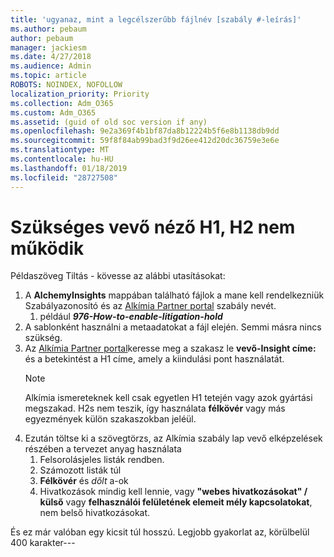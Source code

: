 ```yaml
---
title: 'ugyanaz, mint a legcélszerűbb fájlnév [szabály #-leírás]'
ms.author: pebaum
author: pebaum
manager: jackiesm
ms.date: 4/27/2018
ms.audience: Admin
ms.topic: article
ROBOTS: NOINDEX, NOFOLLOW
localization_priority: Priority
ms.collection: Adm_O365
ms.custom: Adm_O365
ms.assetid: (guid of old soc version if any)
ms.openlocfilehash: 9e2a369f4b1bf87da8b12224b5f6e8b1138db9dd
ms.sourcegitcommit: 59f8f84ab99bad3f9d26ee412d20dc36759e3e6e
ms.translationtype: MT
ms.contentlocale: hu-HU
ms.lasthandoff: 01/18/2019
ms.locfileid: "28727508"
---
```

# <a name="required-customer-facing-h1-h2-doesnt-work"></a>Szükséges vevő néző H1, H2 nem működik
Példaszöveg Tiltás - kövesse az alábbi utasításokat:

1. A **AlchemyInsights** mappában található fájlok a mane kell rendelkezniük Szabályazonosító és az [Alkímia Partner portal](https://alchemyportal.azurewebsites.net) szabály nevét.
    1. például ***976-How-to-enable-litigation-hold***
1. A sablonként használni a metaadatokat a fájl elején. Semmi másra nincs szükség.
1. Az [Alkímia Partner portal](https://alchemyportal.azurewebsites.net)keresse meg a szakasz le **vevő-Insight címe:** és a betekintést a H1 címe, amely a kiindulási pont használatát. 
    > [!NOTE]
    > Alkímia ismereteknek kell csak egyetlen H1 tetején vagy azok gyártási megszakad. H2s nem teszik, így használata **félkövér** vagy más egyezmények külön szakaszokban jeléül.
1. Ezután töltse ki a szövegtörzs, az Alkímia szabály lap vevő elképzelések részében a tervezet anyag használata
    1. Felsorolásjeles listák rendben.
    1. Számozott listák túl
    1. **Félkövér** és *dőlt* a-ok
    1. Hivatkozások mindig kell lennie, vagy **"webes hivatkozásokat" / külső** vagy **felhasználói felületének elemeit mély kapcsolatokat**, nem belső hivatkozásokat.

És ez már valóban egy kicsit túl hosszú. Legjobb gyakorlat az, körülbelül 400 karakter---